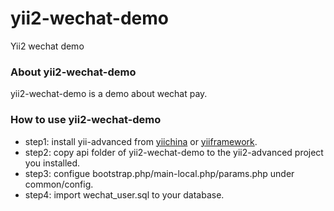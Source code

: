 # yii2-wechat-demo

Yii2 wechat demo

### About yii2-wechat-demo

yii2-wechat-demo is a demo about wechat pay.

### How to use yii2-wechat-demo

- step1: install yii-advanced from [yiichina](http://www.yiichina.com/download) or [yiiframework](http://www.yiiframework.com/download/).
- step2: copy api folder of yii2-wechat-demo to the yii2-advanced project you installed.
- step3: configue  bootstrap.php/main-local.php/params.php under common/config.
- step4: import wechat_user.sql to your database.
